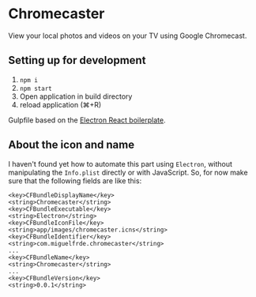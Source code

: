 # Chromecaster

View your local photos and videos on your TV using Google Chromecast.

## Setting up for development
1. `npm i`
2. `npm start`
3. Open application in build directory
4. reload application (⌘+R)

Gulpfile based on the [Electron React boilerplate](https://github.com/airtoxin/Electron-React-Boilerplate).

## About the icon and name

I haven't found yet how to automate this part using `Electron`, without
manipulating the `Info.plist` directly or with JavaScript. So, for now make
sure that the following fields are like this:

```
<key>CFBundleDisplayName</key>
<string>Chromecaster</string>
<key>CFBundleExecutable</key>
<string>Electron</string>
<key>CFBundleIconFile</key>
<string>app/images/chromecaster.icns</string>
<key>CFBundleIdentifier</key>
<string>com.miguelfrde.chromecaster</string>
...
<key>CFBundleName</key>
<string>Chromecaster</string>
...
<key>CFBundleVersion</key>
<string>0.0.1</string>
```
